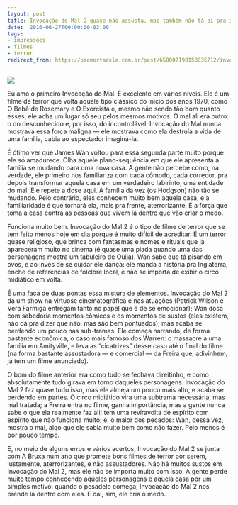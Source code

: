 ```yaml
---
layout: post
title: Invocação do Mal 2 quase não assusta, mas também não tá aí pra isso
date: '2016-06-27T00:00:00-03:00'
tags:
- impressões
- filmes
- terror
redirect_from: https://paomortadela.com.br/post/658007190158835712/invoca%C3%A7%C3%A3o-do-mal-2-quase-n%C3%A3o-assusta-mas-tamb%C3%A9m
---
```

![](https://64.media.tumblr.com/b4825b0ef25e9d7ac392b0856936beb6/55ea9c25d12fa108-4a/s540x810/ac5433813280aec14116c1f02cc48604a4441104.jpg)

Eu amo o primeiro Invocação do Mal. É excelente em vários níveis. Ele é um filme de terror que volta aquele tipo clássico do início dos anos 1970, como O Bebê de Rosemary e O Exorcista e, mesmo não sendo tão bom quanto esses, ele acha um lugar só seu pelos mesmos motivos. O mal ali era outro: o do desconhecido e, por isso, do incontrolável. Invocação do Mal nunca mostrava essa força maligna — ele mostrava como ela destruía a vida de uma família, cabia ao espectador imaginá-la.

É ótimo ver que James Wan voltou para essa segunda parte muito porque ele só amadurece. Olha aquele plano-sequência em que ele apresenta a família se mudando para uma nova casa. A gente não percebe como, na verdade, ele primeiro nos familiariza com cada cômodo, cada corredor, pra depois transformar aquela casa em um verdadeiro labirinto, uma entidade do mal. Ele repete a dose aqui. A família da vez (os Hodgson) não tão se mudando. Pelo contrário, eles conhecem muito bem aquela casa, e a familiaridade é que tornará ela, mais pra frente, aterrorizante. É a força que toma a casa contra as pessoas que vivem lá dentro que vão criar o medo.

Funciona muito bem. Invocação do Mal 2 é o tipo de filme de terror que se tem feito menos hoje em dia porque é muito difícil de acreditar. É um terror quase religioso, que brinca com fantasmas e nomes e rituais que já apareceram muito no cinema (é quase uma piada quando uma das personagens mostra um tabuleiro de Ouija). Wan sabe que tá pisando em ovos, e ao invés de se cuidar ele dança: ele manda a história pra Inglaterra, enche de referências de folclore local, e não se importa de exibir o circo midiático em volta.

É uma faca de duas pontas essa mistura de elementos. Invocação do Mal 2 dá um show na virtuose cinematográfica e nas atuações (Patrick Wilson e Vera Farmiga entregam tanto no papel que é de se emocionar); Wan dosa com sabedoria momentos cômicos e os momentos de sustos (eles existem, não dá pra dizer que não, mas são bem pontuados); mas acaba se perdendo um pouco nas sub-tramas. Ele começa narrando, de forma bastante econômica, o caso mais famoso dos Warren: o massacre a uma família em Amityville, e leva as “cicatrizes” desse caso até o final do filme (na forma bastante assustadora — e comercial — da Freira que, adivinhem, já tem um filme anunciado).

O bom do filme anterior era como tudo se fechava direitinho, e como absolutamente tudo girava em torno daqueles personagens. Invocação do Mal 2 faz quase tudo isso, mas ele almeja um pouco mais alto, e acaba se perdendo em partes. O circo midiático vira uma subtrama necessária, mas mal tratada; a Freira entra no filme, ganha importância, mas a gente nunca sabe o que ela realmente faz ali; tem uma reviravolta de espírito com espírito que não funciona muito; e, o maior dos pecados: Wan, dessa vez, mostra o mal, algo que ele sabia muito bem como não fazer. Pelo menos é por pouco tempo.

E, no meio de alguns erros e vários acertos, Invocação do Mal 2 se junta com A Bruxa num ano que promete bons filmes de terror por serem, justamente, aterrorizantes, e não assustadores. Não há muitos sustos em Invocação do Mal 2, mas ele não se importa muito com isso. A gente perde muito tempo conhecendo aqueles personagens e aquela casa por um simples motivo: quando o pesadelo começa, Invocação do Mal 2 nos prende lá dentro com eles. E daí, sim, ele cria o medo.

